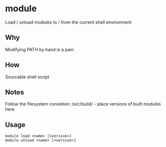 # module
Load / unload modules to / from the current shell environment

## Why
Modifying PATH by hand is a pain

## How
Sourcable shell script

## Notes
Follow the filesystem convetion:
/src/build/<version> - place versions of built modules here

## Usage
```
module load <name> [<version>]
module unload <name> [<version>]
```

